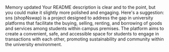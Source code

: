 Memory updated Your README description is clear and to the point, but you could make it slightly more polished and engaging. Here's a suggestion: sns (shopNswap) is a project designed to address the gap in university platforms that facilitate the buying, selling, renting, and borrowing of goods and services among students within campus premises. The platform aims to create a convenient, safe, and accessible space for students to engage in transactions with each other, promoting sustainability and community within the university environment.
